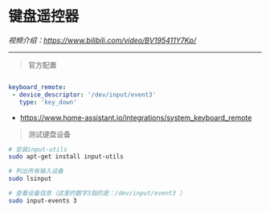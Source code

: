 # 键盘遥控器

*视频介绍：https://www.bilibili.com/video/BV195411Y7Kp/*

---

> 官方配置

```yaml

keyboard_remote:
 - device_descriptor: '/dev/input/event3'
   type: 'key_down'

```

- https://www.home-assistant.io/integrations/system_keyboard_remote

> 测试键盘设备
```bash
# 安装input-utils
sudo apt-get install input-utils

# 列出所有输入设备
sudo lsinput

# 查看设备信息（这里的数字3指的是：/dev/input/event3 ）
sudo input-events 3
```

